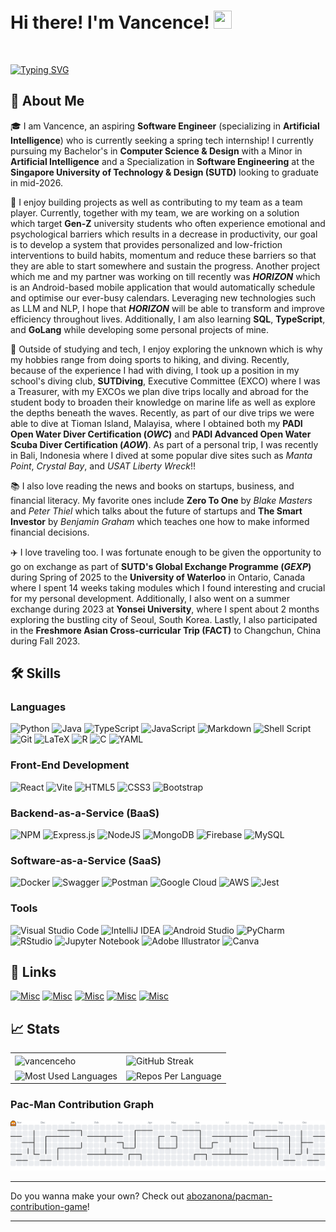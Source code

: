 <!--
**vancenceho/vancenceho** is a ✨ _special_ ✨ repository because its `README.md` (this file) appears on your GitHub profile.
-->

# Hi there! I'm Vancence! <img src="https://media.giphy.com/media/hvRJCLFzcasrR4ia7z/giphy.gif" width="29px" height="29px">

<!--![gif](https://github.com/user-attachments/assets/948516c9-e860-44cd-9765-2779589179a8)
-->

&nbsp;

[![Typing SVG](https://readme-typing-svg.demolab.com?font=Arial&weight=1000&size=30&duration=1500&pause=800&color=FFF8E7&width=435&lines=Software+Engineer+%F0%9F%92%A1;Backend+Developer+%E2%99%BE%EF%B8%8F;Adrenaline+Junkie+%F0%9F%8F%94%EF%B8%8F;Snowboard+Freak+%F0%9F%8F%82%F0%9F%8F%BB)](https://git.io/typing-svg)

## 🚀 About Me

🎓 I am Vancence, an aspiring **Software Engineer** (specializing in **Artificial Intelligence**) who is currently seeking a spring tech internship! I currently pursuing my Bachelor's in **Computer Science & Design** with a Minor in **Artificial Intelligence** and a Specialization in **Software Engineering** at the **Singapore University of Technology & Design (SUTD)** looking to graduate in mid-2026.

🔭 I enjoy building projects as well as contributing to my team as a team player. Currently, together with my team, we are working on a solution which target **Gen-Z** university students who often experience emotional and psychological barriers which results in a decrease in productivity, our goal is to develop a system that provides personalized and low-friction interventions to build habits, momentum and reduce these barriers so that they are able to start somewhere and sustain the progress. Another project which me and my partner was working on till recently was **_HORIZON_** which is an Android-based mobile application that would automatically schedule and optimise our ever-busy calendars. Leveraging new technologies such as LLM and NLP, I hope that **_HORIZON_** will be able to transform and improve efficiency throughout lives. Additionally, I am also learning **SQL**, **TypeScript**, and **GoLang** while developing some personal projects of mine.

🤿 Outside of studying and tech, I enjoy exploring the unknown which is why my hobbies range from doing sports to hiking, and diving. Recently, because of the experience I had with diving, I took up a position in my school's diving club, **SUTDiving**, Executive Committee (EXCO) where I was a Treasurer, with my EXCOs we plan dive trips locally and abroad for the student body to broaden their knowledge on marine life as well as explore the depths beneath the waves. Recently, as part of our dive trips we were able to dive at Tioman Island, Malayisa, where I obtained both my **PADI Open Water Diver Certification (_OWC_)** and **PADI Advanced Open Water Scuba Diver Certification (_AOW_)**. As part of a personal trip, I was recently in Bali, Indonesia where I dived at some popular dive sites such as _Manta Point_, _Crystal Bay_, and _USAT Liberty Wreck_!!

📚 I also love reading the news and books on startups, business, and financial literacy. My favorite ones include **Zero To One** by _Blake Masters_ and _Peter Thiel_ which talks about the future of startups and **The Smart Investor** by _Benjamin Graham_ which teaches one how to make informed financial decisions.

✈️ I love traveling too. I was fortunate enough to be given the opportunity to go on exchange as part of **SUTD's Global Exchange Programme (_GEXP_)** during Spring of 2025 to the **University of Waterloo** in Ontario, Canada where I spent 14 weeks taking modules which I found interesting and crucial for my personal development. Additionally, I also went on a summer exchange during 2023 at **Yonsei University**, where I spent about 2 months exploring the bustling city of Seoul, South Korea. Lastly, I also participated in the **Freshmore Asian Cross-curricular Trip (FACT)** to Changchun, China during Fall 2023.

## 🛠️ Skills

### Languages

![Python](https://img.shields.io/badge/python-3670A0?style=for-the-badge&logo=python&logoColor=ffdd54)
![Java](https://img.shields.io/badge/java-%23ED8B00.svg?style=for-the-badge&logo=openjdk&logoColor=white)
![TypeScript](https://img.shields.io/badge/typescript-%23007ACC.svg?style=for-the-badge&logo=typescript&logoColor=white)
![JavaScript](https://img.shields.io/badge/javascript-%23323330.svg?style=for-the-badge&logo=javascript&logoColor=%23F7DF1E)
![Markdown](https://img.shields.io/badge/markdown-%23000000.svg?style=for-the-badge&logo=markdown&logoColor=white)
![Shell Script](https://img.shields.io/badge/shell_script-%23121011.svg?style=for-the-badge&logo=gnu-bash&logoColor=white)
![Git](https://img.shields.io/badge/git-%23F05033.svg?style=for-the-badge&logo=git&logoColor=white)
![LaTeX](https://img.shields.io/badge/latex-%23008080.svg?style=for-the-badge&logo=latex&logoColor=white)
![R](https://img.shields.io/badge/r-%23276DC3.svg?style=for-the-badge&logo=r&logoColor=white)
![C](https://img.shields.io/badge/c-%2300599C.svg?style=for-the-badge&logo=c&logoColor=white)
![YAML](https://img.shields.io/badge/yaml-%23ffffff.svg?style=for-the-badge&logo=yaml&logoColor=151515)

### Front-End Development

![React](https://img.shields.io/badge/react-%2320232a.svg?style=for-the-badge&logo=react&logoColor=%2361DAFB)
![Vite](https://img.shields.io/badge/vite-%23646CFF.svg?style=for-the-badge&logo=vite&logoColor=white)
![HTML5](https://img.shields.io/badge/html5-%23E34F26.svg?style=for-the-badge&logo=html5&logoColor=white)
![CSS3](https://img.shields.io/badge/css3-%231572B6.svg?style=for-the-badge&logo=css3&logoColor=white)
![Bootstrap](https://img.shields.io/badge/bootstrap-%238511FA.svg?style=for-the-badge&logo=bootstrap&logoColor=white)

### Backend-as-a-Service (BaaS)

![NPM](https://img.shields.io/badge/NPM-%23CB3837.svg?style=for-the-badge&logo=npm&logoColor=white)
![Express.js](https://img.shields.io/badge/express.js-%23404d59.svg?style=for-the-badge&logo=express&logoColor=%2361DAFB)
![NodeJS](https://img.shields.io/badge/node.js-6DA55F?style=for-the-badge&logo=node.js&logoColor=white)
![MongoDB](https://img.shields.io/badge/MongoDB-%234ea94b.svg?style=for-the-badge&logo=mongodb&logoColor=white)
![Firebase](https://img.shields.io/badge/firebase-%23039BE5.svg?style=for-the-badge&logo=firebase)
![MySQL](https://img.shields.io/badge/mysql-%2300f.svg?style=for-the-badge&logo=mysql&logoColor=white)

### Software-as-a-Service (SaaS)

![Docker](https://img.shields.io/badge/docker-%230db7ed.svg?style=for-the-badge&logo=docker&logoColor=white)
![Swagger](https://img.shields.io/badge/-Swagger-%23Clojure?style=for-the-badge&logo=swagger&logoColor=white)
![Postman](https://img.shields.io/badge/Postman-FF6C37?style=for-the-badge&logo=postman&logoColor=white)
![Google Cloud](https://img.shields.io/badge/GoogleCloud-%234285F4.svg?style=for-the-badge&logo=google-cloud&logoColor=white)
![AWS](https://img.shields.io/badge/AWS-%23FF9900.svg?style=for-the-badge&logo=amazon-aws&logoColor=white)
![Jest](https://img.shields.io/badge/-jest-%23C21325?style=for-the-badge&logo=jest&logoColor=white)

### Tools

![Visual Studio Code](https://img.shields.io/badge/Visual%20Studio%20Code-0078d7.svg?style=for-the-badge&logo=visual-studio-code&logoColor=white)
![IntelliJ IDEA](https://img.shields.io/badge/IntelliJIDEA-000000.svg?style=for-the-badge&logo=intellij-idea&logoColor=white)
![Android Studio](https://img.shields.io/badge/Android%20Studio-3DDC84.svg?style=for-the-badge&logo=android-studio&logoColor=white)
![PyCharm](https://img.shields.io/badge/pycharm-143?style=for-the-badge&logo=pycharm&logoColor=black&color=black&labelColor=green)
![RStudio](https://img.shields.io/badge/RStudio-4285F4?style=for-the-badge&logo=rstudio&logoColor=white)
![Jupyter Notebook](https://img.shields.io/badge/jupyter-%23FA0F00.svg?style=for-the-badge&logo=jupyter&logoColor=white)
![Adobe Illustrator](https://img.shields.io/badge/adobe%20illustrator-%23FF9A00.svg?style=for-the-badge&logo=adobe%20illustrator&logoColor=white)
![Canva](https://img.shields.io/badge/Canva-%2300C4CC.svg?style=for-the-badge&logo=Canva&logoColor=white)

## 🔗 Links

[![Misc](https://skillicons.dev/icons?i=linkedin)](www.linkedin.com/in/vancenceho)
[![Misc](https://skillicons.dev/icons?i=github)](https://github.com/vancenceho)
[![Misc](https://go-skill-icons.vercel.app/api/icons?i=outlook&theme=dark)](mailto:vancence_ho@mymail.sutd.edu.sg)
[![Misc](https://skillicons.dev/icons?i=gmail)](mailto:vancenceho@gmail.com)
[![Misc](https://skillicons.dev/icons?i=devto)](https://dev.to/vancenceho)

<!--[![linked-in](https://img.shields.io/badge/Linked_In-0077B5?style=for-the-badge&logo=LinkedIn&logoColor=white)](www.linkedin.com/in/vancenceho)
[![github](https://img.shields.io/badge/GitHub-000000?style=for-the-badge&logo=GitHub&logoColor=white)](https://github.com/vancenceho)
[![Outlook](https://img.shields.io/badge/Microsoft_Outlook-0078D4?style=for-the-badge&logo=microsoft-outlook&logoColor=white)](mailto:vancence_ho@mymail.sutd.edu.sg)
[![dev.to](https://img.shields.io/badge/Dev.to-0A0A0A?style=for-the-badge&logo=DevdotTo&logoColor=white)](https://dev.to/vancenceho) -->

## 📈 Stats

<table>
  <tr>
    <td>
       <img height="200" align="center" src="https://github-readme-stats.vercel.app/api?username=vancenceho&show_icons=true&theme=dark&rank_icon=github&ring_color=ffdb58&commits_year=2025&hide_border=true" alt="vancenceho"/>
    </td>
    <td>
        <img height="200" align="center" src="https://github-readme-streak-stats-eight.vercel.app/?user=vancenceho&theme=codestackr&hide_border=true&date_format=j%20M%5B%20Y%5D&hide_longest_streak=true" alt="GitHub Streak" />
    </td>
  </tr>
  <tr>
    <td>
      <img height="200" width="100%" align="center" src="https://github-readme-stats.vercel.app/api/top-langs/?username=vancenceho&layout=compact&theme=dark&langs_count=8&hide_border=true" alt="Most Used Languages"/>
    </td>
    <td>
       <img height="200" width="100%" align="center" src="https://github-profile-summary-cards.vercel.app/api/cards/repos-per-language?username=vancenceho&theme=codeSTACKr" alt="Repos Per Language" />
    </td>
  </tr>
</table>

<!-- <a href="https://github.com/vancenceho/github-readme-stats">

</a>
<a href="https://git.io/streak-stats">

</a>

<a href="https://github.com/vancenceho/convoychat">
</a> -->

<!-- <a href="">
  <img height="200" align="center" src="https://github-readme-streak-stats.herokuapp.com/?user=vancenceho&theme=dark" alt="vancenceho"/>
</a> -->

### Pac-Man Contribution Graph

<picture>
    <source media="(prefers-color-scheme: dark)" srcset="https://raw.githubusercontent.com/vancenceho/vancenceho/output/pacman-contribution-graph-dark.svg">
    <source media="(prefers-color-scheme: light)" srcset="https://raw.githubusercontent.com/vancenceho/vancenceho/output/pacman-contribution-graph.svg">
    <img alt="pacman contribution graph" src="https://raw.githubusercontent.com/vancenceho/vancenceho/output/pacman-contribution-graph.svg">
</picture>

---

Do you wanna make your own? Check out [abozanona/pacman-contribution-game](https://github.com/abozanona/pacman-contribution-graph?tab=readme-ov-file)!

---
